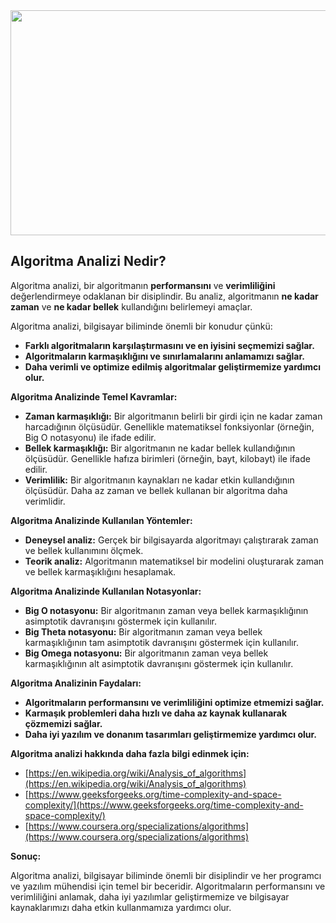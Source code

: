 
<img src="[Algoritma_Veri_Yapilari_Ileri_Seviye/blob/main/img/algoritmaAnalizi.jpg](https://raw.githubusercontent.com/NuhDemir/Algoritma_Veri_Yapilari_Ileri_Seviye/main/img/algoritmaAnalizi.jpg)" width="640" height="360">

## Algoritma Analizi Nedir?

Algoritma analizi, bir algoritmanın **performansını** ve **verimliliğini** değerlendirmeye odaklanan bir disiplindir. Bu analiz, algoritmanın **ne kadar zaman** ve **ne kadar bellek** kullandığını belirlemeyi amaçlar.

Algoritma analizi, bilgisayar biliminde önemli bir konudur çünkü:

* **Farklı algoritmaların karşılaştırmasını ve en iyisini seçmemizi sağlar.**
* **Algoritmaların karmaşıklığını ve sınırlamalarını anlamamızı sağlar.**
* **Daha verimli ve optimize edilmiş algoritmalar geliştirmemize yardımcı olur.**

**Algoritma Analizinde Temel Kavramlar:**

* **Zaman karmaşıklığı:** Bir algoritmanın belirli bir girdi için ne kadar zaman harcadığının ölçüsüdür. Genellikle matematiksel fonksiyonlar (örneğin, Big O notasyonu) ile ifade edilir.
* **Bellek karmaşıklığı:** Bir algoritmanın ne kadar bellek kullandığının ölçüsüdür. Genellikle hafıza birimleri (örneğin, bayt, kilobayt) ile ifade edilir.
* **Verimlilik:** Bir algoritmanın kaynakları ne kadar etkin kullandığının ölçüsüdür. Daha az zaman ve bellek kullanan bir algoritma daha verimlidir.

**Algoritma Analizinde Kullanılan Yöntemler:**

* **Deneysel analiz:** Gerçek bir bilgisayarda algoritmayı çalıştırarak zaman ve bellek kullanımını ölçmek.
* **Teorik analiz:** Algoritmanın matematiksel bir modelini oluşturarak zaman ve bellek karmaşıklığını hesaplamak.

**Algoritma Analizinde Kullanılan Notasyonlar:**

* **Big O notasyonu:** Bir algoritmanın zaman veya bellek karmaşıklığının asimptotik davranışını göstermek için kullanılır.
* **Big Theta notasyonu:** Bir algoritmanın zaman veya bellek karmaşıklığının tam asimptotik davranışını göstermek için kullanılır.
* **Big Omega notasyonu:** Bir algoritmanın zaman veya bellek karmaşıklığının alt asimptotik davranışını göstermek için kullanılır.

**Algoritma Analizinin Faydaları:**

* **Algoritmaların performansını ve verimliliğini optimize etmemizi sağlar.**
* **Karmaşık problemleri daha hızlı ve daha az kaynak kullanarak çözmemizi sağlar.**
* **Daha iyi yazılım ve donanım tasarımları geliştirmemize yardımcı olur.**

**Algoritma analizi hakkında daha fazla bilgi edinmek için:**

* [https://en.wikipedia.org/wiki/Analysis_of_algorithms](https://en.wikipedia.org/wiki/Analysis_of_algorithms)
* [https://www.geeksforgeeks.org/time-complexity-and-space-complexity/](https://www.geeksforgeeks.org/time-complexity-and-space-complexity/)
* [https://www.coursera.org/specializations/algorithms](https://www.coursera.org/specializations/algorithms)

**Sonuç:**

Algoritma analizi, bilgisayar biliminde önemli bir disiplindir ve her programcı ve yazılım mühendisi için temel bir beceridir. Algoritmaların performansını ve verimliliğini anlamak, daha iyi yazılımlar geliştirmemize ve bilgisayar kaynaklarımızı daha etkin kullanmamıza yardımcı olur.
